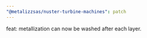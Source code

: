 ```yaml
---
"@metalizzsas/nuster-turbine-machines": patch
---
```


feat: metallization can now be washed after each layer.
